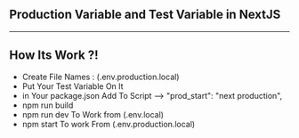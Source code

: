 ## Production Variable and Test Variable in NextJS

---

## How Its Work ?!

- Create File Names : (.env.production.local)
- Put Your Test Variable On It
- in Your package.json Add To Script --> "prod_start": "next production",
- npm run build
- npm run dev To Work from (.env.local)
- npm start To work From (.env.production.local)
